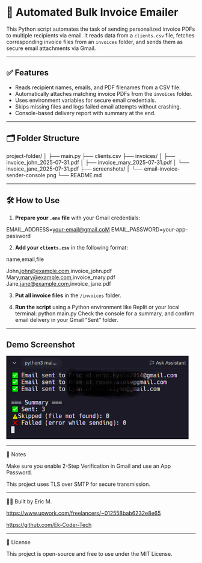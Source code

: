 # 📧 Automated Bulk Invoice Emailer

This Python script automates the task of sending personalized invoice PDFs to multiple recipients via email. It reads data from a `clients.csv` file, fetches corresponding invoice files from an `invoices` folder, and sends them as secure email attachments via Gmail.

---

## ✅ Features

- Reads recipient names, emails, and PDF filenames from a CSV file.
- Automatically attaches matching invoice PDFs from the `invoices` folder.
- Uses environment variables for secure email credentials.
- Skips missing files and logs failed email attempts without crashing.
- Console-based delivery report with summary at the end.

---

## 🗂️ Folder Structure

project-folder/
│
├── main.py
├── clients.csv
├── invoices/
│ ├── invoice_john_2025-07-31.pdf
│ ├── invoice_mary_2025-07-31.pdf
│ └── invoice_jane_2025-07-31.pdf
├── screenshots/
│ └── email-invoice-sender-console.png
└── README.md

---

## 🛠️ How to Use

1. **Prepare your `.env` file** with your Gmail credentials:

EMAIL_ADDRESS=your-email@gmail.coM
EMAIL_PASSWORD=your-app-password


2. **Add your `clients.csv`** in the following format:

name,email,file

John,john@example.com,invoice_john.pdf
Mary,mary@example.com,invoice_mary.pdf
Jane,jane@example.com,invoice_jane.pdf


3. **Put all invoice files** in the `/invoices` folder.

4. **Run the script** using a Python environment like Replit or your local terminal:
python main.py
Check the console for a summary, and confirm email delivery in your Gmail “Sent” folder.

---

## Demo Screenshot

![Bulk Invoice Emailer Screenshot](screenshot.PNG)

---

📌 Notes

Make sure you enable 2-Step Verification in Gmail and use an App Password.

This project uses TLS over SMTP for secure transmission.

---

🧑‍💻 Built by Eric M.

https://www.upwork.com/freelancers/~012558bab6232e8e65

https://github.com/Ek-Coder-Tech

---

📄 License

This project is open-source and free to use under the MIT License.

